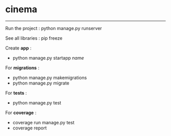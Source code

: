 # cinema
- - -
Run the project : python manage.py runserver

See all libraries : pip freeze

Create **app** :
- python manage.py startapp _name_

For **migrations** : 
- python manage.py makemigrations
- python manage.py migrate

For **tests** :
- python manage.py test

For **coverage** :
- coverage run manage.py test
- coverage report